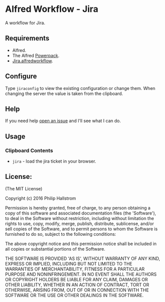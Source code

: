 # Alfred Workflow - Jira

A workflow for Jira.

## Requirements

- Alfred.
- The Alfred [Powerpack](http://www.alfredapp.com/powerpack/).
- [Jira.alfredworkflow](Jira.alfredworkflow?raw=true).

## Configure

Type `jiraconfig` to view the existing configuration or change them. When
changing the server the value is taken from the clipboard.  

## Help

If you need help [open an issue](https://github.com/phallstrom/AlfredJira/issues) and I'll see what I can do.

## Usage

### Clipboard Contents

* `jira` - load the jira ticket in your browser.

## License:

(The MIT License)

Copyright (c) 2016 Philip Hallstrom

Permission is hereby granted, free of charge, to any person obtaining
a copy of this software and associated documentation files (the
'Software'), to deal in the Software without restriction, including
without limitation the rights to use, copy, modify, merge, publish,
distribute, sublicense, and/or sell copies of the Software, and to
permit persons to whom the Software is furnished to do so, subject to
the following conditions:

The above copyright notice and this permission notice shall be
included in all copies or substantial portions of the Software.

THE SOFTWARE IS PROVIDED 'AS IS', WITHOUT WARRANTY OF ANY KIND,
EXPRESS OR IMPLIED, INCLUDING BUT NOT LIMITED TO THE WARRANTIES OF
MERCHANTABILITY, FITNESS FOR A PARTICULAR PURPOSE AND NONINFRINGEMENT.
IN NO EVENT SHALL THE AUTHORS OR COPYRIGHT HOLDERS BE LIABLE FOR ANY
CLAIM, DAMAGES OR OTHER LIABILITY, WHETHER IN AN ACTION OF CONTRACT,
TORT OR OTHERWISE, ARISING FROM, OUT OF OR IN CONNECTION WITH THE
SOFTWARE OR THE USE OR OTHER DEALINGS IN THE SOFTWARE.

